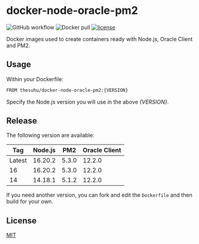 # docker-node-oracle-pm2

![GitHub workflow](https://github.com/thesuhu/docker-node-oracle-pm2/actions/workflows/docker-image.yml/badge.svg) ![Docker pull](https://img.shields.io/docker/pulls/thesuhu/docker-node-oracle-pm2) [![license](https://img.shields.io/github/license/thesuhu/docker-node-oracle-pm2)](https://github.com/thesuhu/docker-node-oracle-pm2/blob/master/LICENSE)

Docker images used to create containers ready with Node.js, Oracle Client and PM2.

## Usage

Within your Dockerfile:

```sh
FROM thesuhu/docker-node-oracle-pm2:{VERSION}
```

Specify the Node.js version you will use in the above *{VERSION}*.

## Release

The following version are available:

| Tag | Node.js | PM2 | Oracle Client |
| --- | --- | --- | --- |
| Latest | 16.20.2 | 5.3.0 | 12.2.0 |
| 16 | 16.20.2 | 5.3.0 | 12.2.0 |
| 14 | 14.18.1 | 5.1.2 | 12.2.0 |

If you need another version, you can fork and edit the `Dockerfile` and then build for your own.

## License

[MIT](https://github.com/thesuhu/docker-node-oracle-pm2/blob/master/LICENSE)
